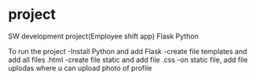 # project
SW development project(Employee shift app) Flask Python

To run the project 
-Install Python and add Flask 
-create file templates and add all files .html
-create file static and add file .css
-on static file, add file uplodas where u can upload photo of profile
